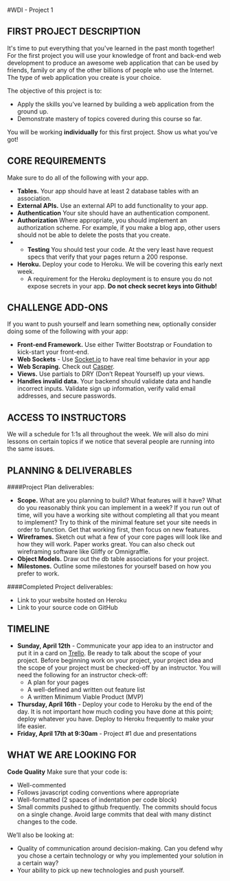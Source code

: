 #WDI - Project 1

## FIRST PROJECT DESCRIPTION

It's time to put everything that you've learned in the past month together! For the first project you will use your knowledge of front and back-end web development to produce an awesome web application that can be used by friends, family or any of the other billions of people who use the Internet. The type of web application you create is your choice.

The objective of this project is to:

* Apply the skills you've learned by building a web application from the ground up.
* Demonstrate mastery of topics covered during this course so far.

You will be working **individually** for this first project. Show us what you've got!

## CORE REQUIREMENTS
Make sure to do all of the following with your app.

* **Tables.** Your app should have at least 2 database tables with an association.
* **External APIs.** Use an external API to add functionality to your app.
* **Authentication** Your site should have an authentication component.
* **Authorization** Where appropriate, you should implement an authorization scheme.  For example, if you make a blog app, other users should not be able to delete the posts that you create.
* * **Testing** You should test your code.  At the very least have request specs that verify that your pages return a 200 response.
* **Heroku.** Deploy your code to Heroku. We will be covering this early next week.
	* A requirement for the Heroku deployment is to ensure you do not expose secrets in your app.  __Do not check secret keys into Github!__

## CHALLENGE ADD-ONS
If you want to push yourself and learn something new, optionally consider doing some of the following with your app:

* **Front-end Framework.** Use either Twitter Bootstrap or Foundation to kick-start your front-end.
* **Web Sockets** - Use [Socket.io](http://socket.io/) to have real time behavior in your app
* **Web Scraping.** Check out [Casper](http://casperjs.org/).
* **Views.** Use partials to DRY (Don’t Repeat Yourself) up your views.
* **Handles invalid data.** Your backend should validate data and handle incorrect inputs. Validate sign up information, verify valid email addresses, and secure passwords.

## ACCESS TO INSTRUCTORS
We will a schedule for 1:1s all throughout the week. We will also do mini lessons on certain topics if we notice that several people are running into the same issues.

## PLANNING & DELIVERABLES

####Project Plan deliverables:

* **Scope.** What are you planning to build? What features will it have? What do you reasonably think you can implement in a week?  If you run out of time, will you have a working site without completing all that you meant to implement?  Try to think of the minimal feature set your site needs in order to function.  Get that working first, then focus on new features.
* **Wireframes.** Sketch out what a few of your core pages will look like and how they will work. Paper works great. You can also check out wireframing software like Gliffy or Omnigraffle.
* **Object Models.** Draw out the db table associations for your project.
* **Milestones.** Outline some milestones for yourself based on how you prefer to work.

####Completed Project deliverables:

* Link to your website hosted on Heroku
* Link to your source code on GitHub

## TIMELINE

* __Sunday, April 12th__ - Communicate your app idea to an instructor and put it in a card on [Trello](https://trello.com/b/Wg1himr0/project-1). Be ready to talk about the scope of your project. Before beginning work on your project, your project idea and the scope of your project must be checked-off by an instructor.  You will need the following for an instructor check-off:
    - A plan for your pages
    - A well-defined and written out feature list
    - A written Minimum Viable Product (MVP)
* __Thursday, April 16th__ - Deploy your code to Heroku by the end of the day.  It is not important how much coding you have done at this point; deploy whatever you have.  Deploy to Heroku frequently to make your life easier.
* __Friday, April 17th at 9:30am__ - Project #1 due and presentations

## WHAT WE ARE LOOKING FOR
__Code Quality__ Make sure that your code is:

* Well-commented
* Follows javascript coding conventions where appropriate
* Well-formatted (2 spaces of indentation per code block)
* Small commits pushed to github frequently.  The commits should focus on a single change. Avoid large commits that deal with many distinct changes to the code.

We’ll also be looking at:

* Quality of communication around decision-making. Can you defend why you chose a certain technology or why you implemented your solution in a certain way?
* Your ability to pick up new technologies and push yourself.
